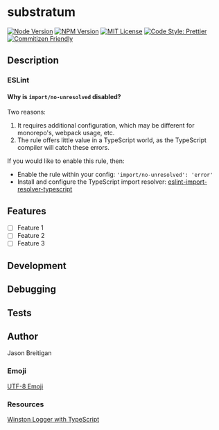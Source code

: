 # substratum

[![Node Version][node]][node-url]
[![NPM Version][npm]][npm-url]
[![MIT License][license]][license-url]
[![Code Style: Prettier][prettier]][prettier-url]
[![Commitizen Friendly][commitizen]][commitizen-url]

## Description

### ESLint

#### Why is `import/no-unresolved` disabled?

Two reasons:

1. It requires additional configuration, which may be different for monorepo's,
   webpack usage, etc.
2. The rule offers little value in a TypeScript world, as the TypeScript compiler
   will catch these errors.

If you would like to enable this rule, then:

- Enable the rule within your config: `'import/no-unresolved': 'error'`
- Install and configure the TypeScript import resolver: [eslint-import-resolver-typescript](https://www.npmjs.com/package/eslint-import-resolver-typescript)

## Features

- [ ] Feature 1
- [ ] Feature 2
- [ ] Feature 3

## Development

## Debugging

## Tests

## Author

Jason Breitigan

### Emoji

[UTF-8 Emoji](https://www.w3schools.com/charsets/ref_emoji.asp)

### Resources

[Winston Logger with TypeScript](https://kimsereylam.com/typescript/2021/12/03/winston-logger-with-typescript.html)

[npm]: https://img.shields.io/npm/v/npm
[npm-url]: https://www.npmjs.com/
[node]: https://img.shields.io/badge/node-%3E%3D21.1.0-blue
[node-url]: https://nodejs.org
[license-url]: LICENSE
[license]: http://img.shields.io/badge/license-MIT-000000.svg?style=flat-square
[prettier-url]: https://github.com/prettier/prettier
[prettier]: https://img.shields.io/badge/code_style-prettier-ff69b4.svg?style=flat-square
[commitizen-url]: http://commitizen.github.io/cz-cli/
[commitizen]: https://img.shields.io/badge/commitizen-friendly-brightgreen.svg

